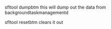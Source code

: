 sfltool dumpbtm
this will dump out the data from backgroundtaskmanagementd

sfltool resetbtm
clears it out

